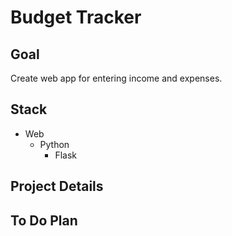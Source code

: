 # Budget Tracker

## Goal
Create web app for entering income and expenses.


## Stack
- Web 
    - Python
        - Flask

## Project Details



## To Do Plan